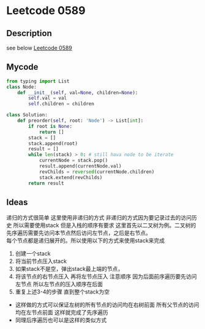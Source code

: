 # Leetcode 0589

## Description

see below
[Leetcode 0589](https://leetcode-cn.com/problems/n-ary-tree-preorder-traversal/)

## Mycode

```python
from typing import List
class Node:
    def __init__(self, val=None, children=None):
        self.val = val
        self.children = children

class Solution:
    def preorder(self, root: 'Node') -> List[int]:
        if root is None:
            return []
        stack = []
        stack.append(root)
        result = []
        while len(stack) > 0: # still hava node to be iterate
            currentNode = stack.pop()
            result.append(currentNode.val)
            revChilds = reversed(currentNode.children)
            stack.extend(revChilds)
        return result
```

## Ideas

递归的方式很简单 这里使用非递归的方式 非递归的方式因为要记录过去的访问历史 所以需要使用stack
但是入栈的顺序有要求 这里首先以二叉树为例。二叉树的先序遍历需要先访问本节点然后访问左节点，之后是右节点。  
每个节点都是递归展开的。所以使用以下的方式来使用stack来完成

1. 创建一个stack
2. 将当前节点压入stack
3. 如果stack不是空，弹出stack最上端的节点，
4. 将该节点的右节点压入 再将左节点压入 注意顺序 因为后面前序遍历要先访问左节点 所以左节点的压入顺序在后面
5. 重复上述3-4的步骤 直到整个stack为空

- 这样做的方式可以保证左树的所有节点的访问均在右树前面 所有父节点的访问均在左节点前面 这样就完成了先序遍历
- 同理后序遍历也可以是这样的类似方式
